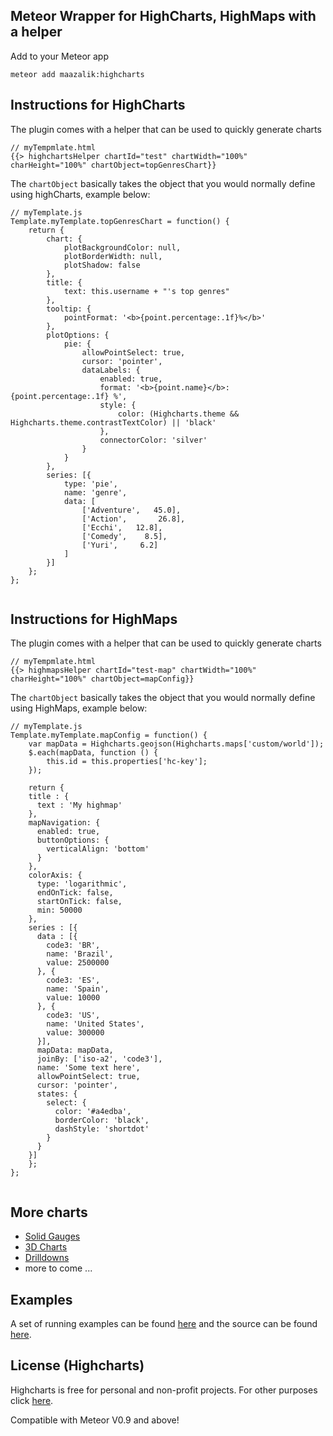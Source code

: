 ## Meteor Wrapper for HighCharts, HighMaps with a helper

Add to your Meteor app

```
meteor add maazalik:highcharts
```

## Instructions for HighCharts

The plugin comes with a helper that can be used to quickly generate charts

```
// myTempmlate.html
{{> highchartsHelper chartId="test" chartWidth="100%" charHeight="100%" chartObject=topGenresChart}}
```

The `chartObject` basically takes the object that you would normally define using highCharts, example below:

```
// myTemplate.js
Template.myTemplate.topGenresChart = function() {
	return {
		chart: {
			plotBackgroundColor: null,
			plotBorderWidth: null,
			plotShadow: false
		},
		title: {
			text: this.username + "'s top genres"
		},
		tooltip: {
			pointFormat: '<b>{point.percentage:.1f}%</b>'
		},
		plotOptions: {
			pie: {
				allowPointSelect: true,
				cursor: 'pointer',
				dataLabels: {
					enabled: true,
					format: '<b>{point.name}</b>: {point.percentage:.1f} %',
					style: {
						color: (Highcharts.theme && Highcharts.theme.contrastTextColor) || 'black'
					},
					connectorColor: 'silver'
				}
			}
		},
		series: [{
			type: 'pie',
			name: 'genre',
			data: [
				['Adventure',   45.0],
				['Action',       26.8],
				['Ecchi',   12.8],
				['Comedy',    8.5],
				['Yuri',     6.2]
			]
		}]
	};
};


```

## Instructions for HighMaps

The plugin comes with a helper that can be used to quickly generate charts

```
// myTempmlate.html
{{> highmapsHelper chartId="test-map" chartWidth="100%" charHeight="100%" chartObject=mapConfig}}
```

The `chartObject` basically takes the object that you would normally define using HighMaps, example below:

```
// myTemplate.js
Template.myTemplate.mapConfig = function() {
	var mapData = Highcharts.geojson(Highcharts.maps['custom/world']);
	$.each(mapData, function () {
		this.id = this.properties['hc-key'];
	});

	return {
  	title : {
      text : 'My highmap'
    },
    mapNavigation: {
      enabled: true,
      buttonOptions: {
        verticalAlign: 'bottom'
      }
    },
    colorAxis: {
      type: 'logarithmic',
      endOnTick: false,
      startOnTick: false,
      min: 50000
    },
    series : [{
      data : [{
      	code3: 'BR',
        name: 'Brazil',
        value: 2500000
      }, {
      	code3: 'ES',
        name: 'Spain',
        value: 10000
      }, {
      	code3: 'US',
        name: 'United States',
        value: 300000
      }],
      mapData: mapData,
      joinBy: ['iso-a2', 'code3'],
      name: 'Some text here',
      allowPointSelect: true,
      cursor: 'pointer',
      states: {
        select: {
          color: '#a4edba',
          borderColor: 'black',
          dashStyle: 'shortdot'
        }
      }
    }]
	};
};


```

## More charts
- [Solid Gauges](https://github.com/MaazAli/highcharts-gauge)
- [3D Charts](https://github.com/MaazAli/highcharts-3d)
- [Drilldowns](https://github.com/ClarenceL/meteor-highcharts-drilldown)
- more to come ...

## Examples
A set of running examples can be found [here](http://highcharts-demo.meteor.com/) and the source can be found [here](https://github.com/jhuenges/highcharts-demo).

## License (Highcharts)

Highcharts is free for personal and non-profit projects. For other purposes click [here](http://shop.highsoft.com/highcharts.html).


Compatible with Meteor V0.9 and above!
